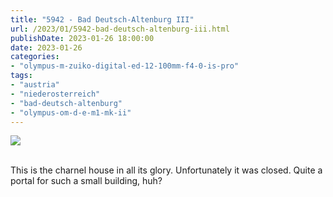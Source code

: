 ```yaml
---
title: "5942 - Bad Deutsch-Altenburg III"
url: /2023/01/5942-bad-deutsch-altenburg-iii.html
publishDate: 2023-01-26 18:00:00
date: 2023-01-26
categories:
- "olympus-m-zuiko-digital-ed-12-100mm-f4-0-is-pro"
tags:
- "austria"
- "niederosterreich"
- "bad-deutsch-altenburg"
- "olympus-om-d-e-m1-mk-ii"
---
```

<div class="container">
<div class="center"><a target="_blank" href="https://d25zfm9zpd7gm5.cloudfront.net/1200x1200/2019/20190922_123421_lr.jpg"><img class="webfeedsFeaturedVisual" src="https://d25zfm9zpd7gm5.cloudfront.net/0600x0600/2019/20190922_123421_lr.jpg" /></a></div>
</div>
<br />

This is the charnel house in all its glory. Unfortunately it
was closed. Quite a portal for such a small building, huh?
